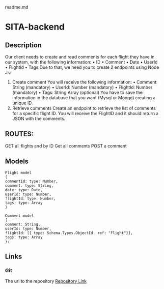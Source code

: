 readme.md

# SITA-backend

## Description

Our client needs to create and read comments for each flight they have in our system, with the following information:
• ID
• Comment
• Date
• UserId
• FlightId
• Tags
Due to that, we need you to create 2 endpoints using Node Js:

1. Create comment
   You will receive the following information:
   • Comment: String (mandatory)
   • UserId: Number (mandatory)
   • FlightId: Number (mandatory)
   • Tags: String Array (optional)
   You have to save the information in the database that you want (Mysql or Mongo) creating a unique ID.
2. Retrieve comments
   Create an endpoint to retrieve the list of comments for a specific flight ID. You will receive the FlightID and it should return a JSON with the comments.

## ROUTES:

GET
all flights and by ID
Get
all comments
POST
a comment

## Models

```
Flight model
{
commentId: type: Number,
comment: type: String,
date: type: Date,
userId: type: Number,
flightId: type: Number,
tags: type: Array
}

Comment model
{
comment: String,
userId: type: Number,
flightId: [{ type: Schema.Types.ObjectId, ref: "Flight"}],
tags: type: Array
};

```

## Links

### Git

The url to the repository
[Repository Link](https://github.com/juliajulia89/SITA-backend)

```

```
